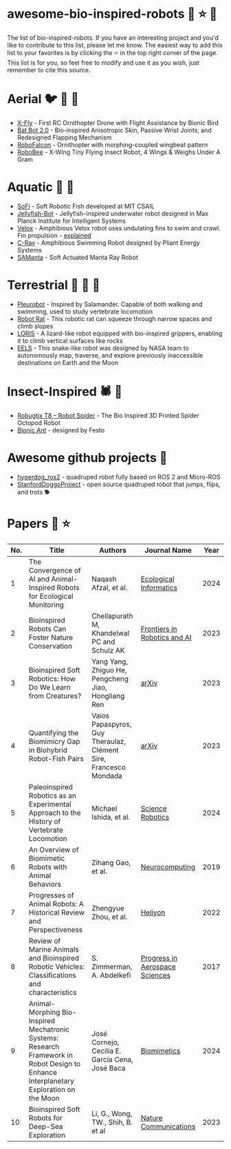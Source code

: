 # awesome-bio-inspired-robots :robot: :star: :rocket:
The list of bio-inspired-robots. If you have an interesting project and you'd like to contribute to this list, please let me know. The easiest way to add this list to your favorites is by clicking the ⭐ in the top right corner of the page. This list is for you, so feel free to modify and use it as you wish, just remember to cite this source.

# Aerial :bird: 🦇 🐝
- [X-Fly](https://www.youtube.com/watch?v=nPtSjjrzf-U) - First RC Ornithopter Drone with Flight Assistance by Bionic Bird
- [Bat Bot 2.0](https://www.youtube.com/watch?v=cm5v4jxcy-Q) - Bio-inspired Anisotropic Skin, Passive Wrist Joints, and Redesigned Flapping Mechanism
- [RoboFalcon](https://www.youtube.com/watch?v=TXg-qoRN0co) - Ornithopter with morphing-coupled wingbeat pattern
- [RoboBee](https://www.youtube.com/watch?v=CU_MLdM92Ms) - X-Wing Tiny Flying Insect Robot, 4 Wings & Weighs Under A Gram 


# Aquatic :ocean: :blowfish:
- [SoFi](https://www.youtube.com/watch?v=bY-bU28xzjY) - Soft Robotic Fish developed at MIT CSAIL
- [Jellyfish-Bot](https://www.youtube.com/watch?v=Javg9Q38Qz0) - Jellyfish-inspired underwater robot designed in Max Planck Institute for Intelligent Systems
- [Velox](https://www.youtube.com/watch?v=CkZszsl2aIU) - Amphibious Velox robot uses undulating fins to swim and crawl. Fin propulsion - [explained](https://www.youtube.com/watch?v=WevNiF2AbeM)
- [C-Ray](https://www.youtube.com/watch?v=llEFT9euTGU) - Amphibious Swimming Robot designed by Pliant Energy Systems
- [SAManta](https://www.youtube.com/watch?v=Zn0cNGTKa1I) - Soft Actuated Manta Ray Robot

# Terrestrial 🦎 :rat: 🐍
- [Pleurobot](https://www.youtube.com/watch?v=zcAR_2bNojE) - Inspired by Salamander. Capable of both walking and swimming, used to study vertebrate locomotion
- [Robot Rat](https://www.youtube.com/watch?v=vqYJoorLJ8A) - This robotic rat can squeeze through narrow spaces and climb slopes
- [LORIS](https://www.youtube.com/watch?v=shDUKcf1S50) - A lizard-like robot equipped with bio-inspired grippers, enabling it to climb vertical surfaces like rocks
- [EELS](https://www.youtube.com/watch?v=ifCIDT4X9AM) - This snake-like robot was designed by NASA team to autonomously map, traverse, and explore previously inaccessible destinations on Earth and the Moon

# Insect-Inspired 🕷️ 🐜
- [Robugtix T8 – Robot Spider](https://www.youtube.com/watch?v=HfiHOpv6HtI) - The Bio Inspired 3D Printed Spider Octopod Robot
- [Bionic Ant](https://www.youtube.com/watch?v=aBfKoKHEzPQ) - designed by Festo

# Awesome github projects 🤖
- [hyperdog_ros2](https://github.com/NDHANA94/hyperdog_ros2) - quadruped robot fully based on ROS 2 and Micro-ROS
- [StanfordDoggoProject](https://github.com/Nate711/StanfordDoggoProject) - open source quadruped robot that jumps, flips, and trots 🐕

# Papers 📑 ⭐
| No. | Title | Authors | Journal Name | Year |
|-----|-------|---------|--------------|------|
| 1 | The Convergence of AI and Animal-Inspired Robots for Ecological Monitoring | Naqash Afzal, et al. | [Ecological Informatics](https://www.sciencedirect.com/science/article/pii/S1574954124004928) | 2024 |
| 2 | Bioinspired Robots Can Foster Nature Conservation |Chellapurath M, Khandelwal PC and Schulz AK | [Frontiers in Robotics and AI](https://www.frontiersin.org/journals/robotics-and-ai/articles/10.3389/frobt.2023.1145798/full) | 2023 |
| 3 | Bioinspired Soft Robotics: How Do We Learn from Creatures? | Yang Yang, Zhiguo He, Pengcheng Jiao, Hongliang Ren | [arXiv](https://arxiv.org/abs/2302.12647) | 2023 |
| 4 | Quantifying the Biomimicry Gap in Biohybrid Robot-Fish Pairs | Vaios Papaspyros, Guy Theraulaz, Clément Sire, Francesco Mondada | [arXiv](https://arxiv.org/abs/2308.08978) | 2023 |
| 5 | Paleoinspired Robotics as an Experimental Approach to the History of Vertebrate Locomotion | Michael Ishida, et al. | [Science Robotics](https://www.science.org/doi/10.1126/scirobotics.adn1125) | 2024 |
| 6 | An Overview of Biomimetic Robots with Animal Behaviors | Zihang Gao, et al. | [Neurocomputing](https://www.sciencedirect.com/science/article/pii/S0925231218315339) | 2019 |
| 7 | Progresses of Animal Robots: A Historical Review and Perspectiveness | Zhengyue Zhou, et al. | [Heliyon](https://www.sciencedirect.com/science/article/pii/S2405844022027876) | 2022 |
| 8 | Review of Marine Animals and Bioinspired Robotic Vehicles: Classifications and characteristics | S. Zimmerman, A. Abdelkefi | [Progress in Aerospace Sciences](https://www.sciencedirect.com/science/article/pii/S0376042117300908) | 2017 |
| 9 | Animal-Morphing Bio-Inspired Mechatronic Systems: Research Framework in Robot Design to Enhance Interplanetary Exploration on the Moon | José Cornejo, Cecilia E. García Cena, José Baca | [Biomimetics](https://www.mdpi.com/2313-7673/9/11/693) | 2024 |
| 10 | Bioinspired Soft Robots for Deep-Sea Exploration | Li, G., Wong, TW., Shih, B. et al | [Nature Communications](https://www.nature.com/articles/s41467-023-42882-3) | 2023 |



